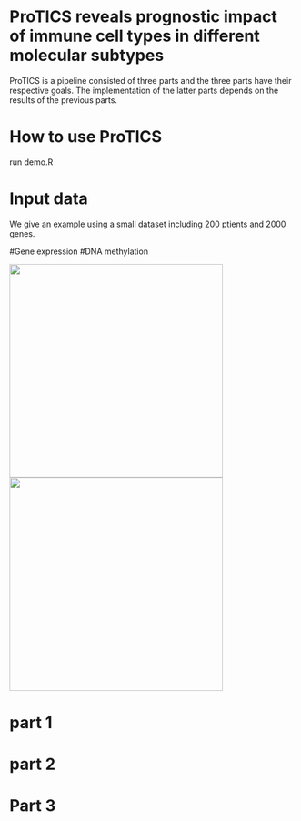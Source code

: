 # ProTICS reveals prognostic impact of immune cell types in different molecular subtypes

ProTICS is a pipeline consisted of three parts and the three parts have their respective goals. 
The implementation of the latter parts depends on the results of the previous parts.

# How to use ProTICS
run demo.R

# Input data 
We give an example using a small dataset including 200 ptients and 2000 genes. 

#Gene expression                                                  #DNA methylation
<div align=left><img width="375" src="https://user-images.githubusercontent.com/80741925/113571091-4850d200-9648-11eb-8fcc-eb88565797d8.png"/></div>  <div align=left><img width="375" src="https://user-images.githubusercontent.com/80741925/113571112-5272d080-9648-11eb-8823-4b2ef0e70a34.png"/></div>



# part 1

# part 2

# Part 3


